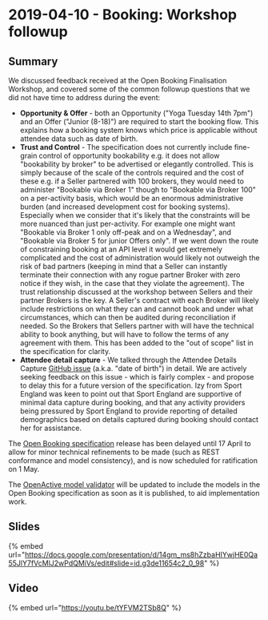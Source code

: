 # 2019-04-10 - Booking: Workshop followup

## Summary

We discussed feedback received at the Open Booking Finalisation Workshop, and covered some of the common followup questions that we did not have time to address during the event:

* **Opportunity & Offer** - both an Opportunity ("Yoga Tuesday 14th 7pm") and an Offer ("Junior (8-18)") are required to start the booking flow. This explains how a booking system knows which price is applicable without attendee data such as date of birth.
* **Trust and Control** - The specification does not currently include fine-grain control of opportunity bookability e.g. it does not allow "bookability by broker" to be advertised or elegantly controlled. This is simply because of the scale of the controls required and the cost of these e.g. if a Seller partnered with 100 brokers, they would need to administer "Bookable via Broker 1" though to  "Bookable via Broker 100" on a per-activity basis, which would be an enormous administrative burden (and increased development cost for booking systems). Especially when we consider that it's likely that the constraints will be more nuanced than just per-activity. For example one might want "Bookable via Broker 1 only off-peak and on a Wednesday", and "Bookable via Broker 5 for junior Offers only". If we went down the route of constraining booking at an API level it would get extremely complicated and the cost of administration would likely not outweigh the risk of bad partners (keeping in mind that a Seller can instantly terminate their connection with any rogue partner Broker with zero notice if they wish, in the case that they violate the agreement). The trust relationship discussed at the workshop between Sellers and their partner Brokers is the key. A Seller's contract with each Broker will likely include restrictions on what they can and cannot book and under what circumstances,  which can then be audited during reconciliation if needed. So the Brokers that Sellers partner with will have the technical ability to book anything, but will have to follow the terms of any agreement with them. This has been added to the "out of scope" list in the specification for clarity.
* **Attendee detail capture** - We talked through the Attendee Details Capture [GitHub issue](https://github.com/openactive/open-booking-api/issues/107) (a.k.a. "date of birth") in detail. We are actively seeking feedback on this issue - which is fairly complex - and propose to delay this for a future version of the specification. Izy from Sport England was keen to point out that Sport England are supportive of minimal data capture during booking, and that any activity providers being pressured by Sport England to provide reporting of detailed demographics based on details captured during booking should contact her for assistance.

The [Open Booking specification](https://www.openactive.io/open-booking-api/EditorsDraft) release has been delayed until 17 April to allow for minor technical refinements to be made (such as REST conformance and model consistency), and is now scheduled for ratification on 1 May.

The [OpenActive model validator](http://validator.openactive.io) will be updated to include the models in the Open Booking specification as soon as it is published, to aid implementation work.

## Slides

{% embed url="https://docs.google.com/presentation/d/14gm_ms8hZzbaHIYwjHE0Qa55JlY7fVcMlJ2wPdQMiVs/edit#slide=id.g3de11654c2_0_98" %}

## Video

{% embed url="https://youtu.be/tYFVM2TSb8Q" %}
